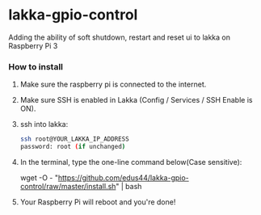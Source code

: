 # lakka-gpio-control

Adding the ability of soft shutdown, restart and reset ui to lakka on Raspberry Pi 3

### How to install

1. Make sure the raspberry pi is connected to the internet.

2. Make sure SSH is enabled in Lakka (Config / Services / SSH Enable is ON).

3. ssh into lakka:

   ```bash
   ssh root@YOUR_LAKKA_IP_ADDRESS
   password: root (if unchanged)
   ```

   

4. In the terminal, type the one-line command below(Case sensitive):

   wget -O - "https://github.com/edus44/lakka-gpio-control/raw/master/install.sh" | bash

5. Your Raspberry Pi will reboot and you're done!







